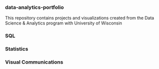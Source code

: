 ### data-analytics-portfolio
This repository contains projects and visualizations created from the Data Science & Analytics program with University of Wisconsin

### SQL
### Statistics
### Visual Communications
